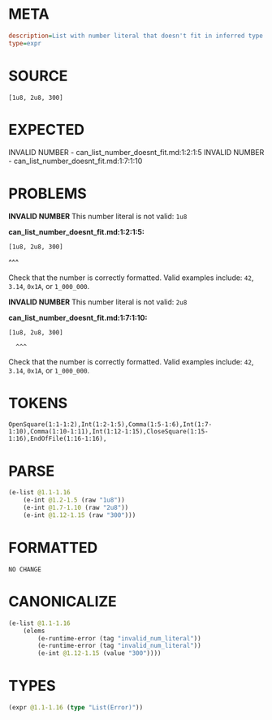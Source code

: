 # META
~~~ini
description=List with number literal that doesn't fit in inferred type
type=expr
~~~
# SOURCE
~~~roc
[1u8, 2u8, 300]
~~~
# EXPECTED
INVALID NUMBER - can_list_number_doesnt_fit.md:1:2:1:5
INVALID NUMBER - can_list_number_doesnt_fit.md:1:7:1:10
# PROBLEMS
**INVALID NUMBER**
This number literal is not valid: `1u8`

**can_list_number_doesnt_fit.md:1:2:1:5:**
```roc
[1u8, 2u8, 300]
```
 ^^^

Check that the number is correctly formatted. Valid examples include: `42`, `3.14`, `0x1A`, or `1_000_000`.

**INVALID NUMBER**
This number literal is not valid: `2u8`

**can_list_number_doesnt_fit.md:1:7:1:10:**
```roc
[1u8, 2u8, 300]
```
      ^^^

Check that the number is correctly formatted. Valid examples include: `42`, `3.14`, `0x1A`, or `1_000_000`.

# TOKENS
~~~zig
OpenSquare(1:1-1:2),Int(1:2-1:5),Comma(1:5-1:6),Int(1:7-1:10),Comma(1:10-1:11),Int(1:12-1:15),CloseSquare(1:15-1:16),EndOfFile(1:16-1:16),
~~~
# PARSE
~~~clojure
(e-list @1.1-1.16
	(e-int @1.2-1.5 (raw "1u8"))
	(e-int @1.7-1.10 (raw "2u8"))
	(e-int @1.12-1.15 (raw "300")))
~~~
# FORMATTED
~~~roc
NO CHANGE
~~~
# CANONICALIZE
~~~clojure
(e-list @1.1-1.16
	(elems
		(e-runtime-error (tag "invalid_num_literal"))
		(e-runtime-error (tag "invalid_num_literal"))
		(e-int @1.12-1.15 (value "300"))))
~~~
# TYPES
~~~clojure
(expr @1.1-1.16 (type "List(Error)"))
~~~
